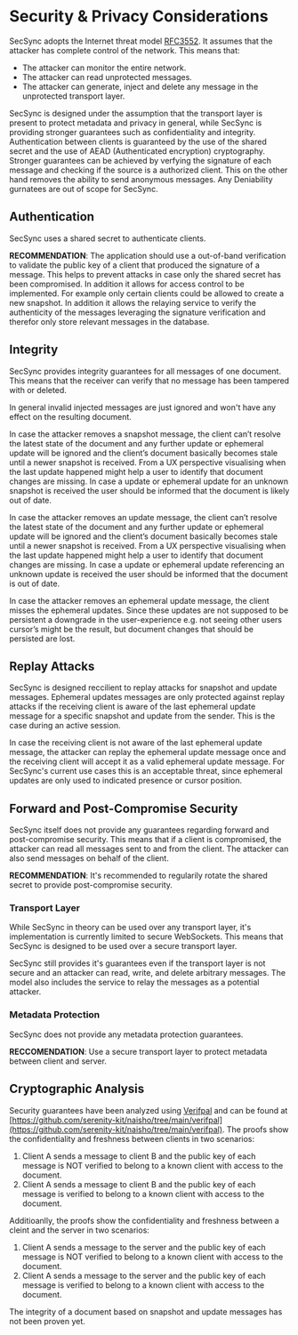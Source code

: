 # Security & Privacy Considerations

SecSync adopts the Internet threat model [RFC3552](https://www.rfc-editor.org/rfc/rfc3552). It assumes that the attacker has complete control of the network. This means that:

- The attacker can monitor the entire network.
- The attacker can read unprotected messages.
- The attacker can generate, inject and delete any message in the unprotected transport layer.

SecSync is designed under the assumption that the transport layer is present to protect metadata and privacy in general, while SecSync is providing stronger guarantees such as confidentiality and integrity. Authentication between clients is guaranteed by the use of the shared secret and the use of AEAD (Authenticated encryption) cryptography. Stronger guarantees can be achieved by verfying the signature of each message and checking if the source is a authorized client. This on the other hand removes the ability to send anonymous messages. Any Deniability gurnatees are out of scope for SecSync.

## Authentication

SecSync uses a shared secret to authenticate clients.

**RECOMMENDATION**: The application should use a out-of-band verification to validate the public key of a client that produced the signature of a message. This helps to prevent attacks in case only the shared secret has been compromised. In addition it allows for access control to be implemented. For example only certain clients could be allowed to create a new snapshot. In addition it allows the relaying service to verify the authenticity of the messages leveraging the signature verification and therefor only store relevant messages in the database.

## Integrity

SecSync provides integrity guarantees for all messages of one document. This means that the receiver can verify that no message has been tampered with or deleted.

In general invalid injected messages are just ignored and won't have any effect on the resulting document.

In case the attacker removes a snapshot message, the client can’t resolve the latest state of the document and any further update or ephemeral update will be ignored and the client’s document basically becomes stale until a newer snapshot is received. From a UX perspective visualising when the last update happened might help a user to identify that document changes are missing. In case a update or ephemeral update for an unknown snapshot is received the user should be informed that the document is likely out of date.

In case the attacker removes an update message, the client can’t resolve the latest state of the document and any further update or ephemeral update will be ignored and the client’s document basically becomes stale until a newer snapshot is received. From a UX perspective visualising when the last update happened might help a user to identify that document changes are missing. In case a update or ephemeral update referencing an unknown update is received the user should be informed that the document is out of date.

In case the attacker removes an ephemeral update message, the client misses the ephemeral updates. Since these updates are not supposed to be persistent a downgrade in the user-experience e.g. not seeing other users cursor’s might be the result, but document changes that should be persisted are lost.

## Replay Attacks

SecSync is designed reccilient to replay attacks for snapshot and update messages. Ephemeral updates messages are only protected against replay attacks if the receiving client is aware of the last ephemeral update message for a specific snapshot and update from the sender. This is the case during an active session.

In case the receiving client is not aware of the last ephemeral update message, the attacker can replay the ephemeral update message once and the receiving client will accept it as a valid ephemeral update message. For SecSync's current use cases this is an acceptable threat, since ephemeral updates are only used to indicated presence or cursor position.

## Forward and Post-Compromise Security

SecSync itself does not provide any guarantees regarding forward and post-compromise security. This means that if a client is compromised, the attacker can read all messages sent to and from the client. The attacker can also send messages on behalf of the client.

**RECOMMENDATION**: It's recommended to regularily rotate the shared secret to provide post-compromise security.

### Transport Layer

While SecSync in theory can be used over any transport layer, it's implementation is currently limited to secure WebSockets. This means that SecSync is designed to be used over a secure transport layer.

SecSync still provides it's guarantees even if the transport layer is not secure and an attacker can read, write, and delete arbitrary messages. The model also includes the service to relay the messages as a potential attacker.

### Metadata Protection

SecSync does not provide any metadata protection guarantees.

**RECCOMENDATION**: Use a secure transport layer to protect metadata between client and server.

## Cryptographic Analysis

Security guarantees have been analyzed using [Verifpal](https://verifpal.com/) and can be found at [https://github.com/serenity-kit/naisho/tree/main/verifpal](https://github.com/serenity-kit/naisho/tree/main/verifpal). The proofs show the confidentiality and freshness between clients in two scenarios:

1. Client A sends a message to client B and the public key of each message is NOT verified to belong to a known client with access to the document.
1. Client A sends a message to client B and the public key of each message is verified to belong to a known client with access to the document.

Additioanlly, the proofs show the confidentiality and freshness between a cleint and the server in two scenarios:

1. Client A sends a message to the server and the public key of each message is NOT verified to belong to a known client with access to the document.
1. Client A sends a message to the server and the public key of each message is verified to belong to a known client with access to the document.

The integrity of a document based on snapshot and update messages has not been proven yet.
